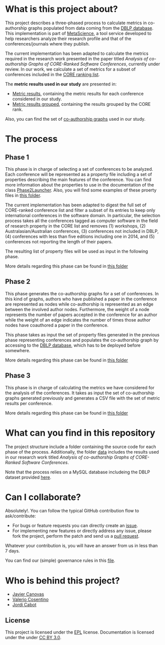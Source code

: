 What is this project about?
===========================

This project describes a three-phased process to calculate metrics in co-authorship graphs populated from data coming from the [DBLP database](http://dblp.l3s.de). This implementation is part of [MetaScience](https://github.com/SOM-Research/metaScience), a tool service developed to help researchers analyze their research profile and that of the conferences/journals where they publish.

The current implementation has been adapted to calculate the metrics required in the research work presented in the paper titled *Analysis of co-authorship Graphs of CORE-Ranked Software Conferences*, currently under review. In our work, we calculate a set of metrics for a subset of conferences included in the [CORE ranking list](http://www.core.edu.au/). 

The **metric results used in our study** are presented in:
 - [Metric results](data/phase3-results.xlsx), containing the metric results for each conference considered in our study.
 - [Metric results grouped](data/phase3-results-groupedPerCORERank.xlsx), containing the results grouped by the CORE rank. 
 
Also, you can find the set of [co-authorship graphs](data/graphs) used in our study.

The process
===========

Phase 1
-------

This phase is in charge of selecting a set of conferences to be analyzed. Each conference will be represented as a property file including a set of properties describing the main features of the conference. You can find more information about the properties to use in the documentation of the class [Phase2Launcher](phase2/src/som/metascience/Phase2Launcher.java). Also, you will find some examples of these proerty files in [this folder](data/importData).
 
The current implementation has been adapted to digest the full set of CORE-ranked conference list and filter a subset of its entries to keep only international conferences in the software domain. In particular, the selection process takes all the conferences tagged as computer software in the field of research property in the CORE list and removes (1) workshops, (2) Australasian/Australian conferences, (3) conferences
not included in DBLP, (4) conferences with less than five editions including one in 2014, and (5) conferences not reporting the length of their papers.

The resulting list of property files will be used as input in the following phase.

More details regarding this phase can be found in [this folder](phase1)

Phase 2
-------

This phase generates the co-authorship graphs for a set of conferences. In this kind of graphs, authors who have published a paper in the conference are represented as nodes while co-authorship is represented as an edge between the involved author nodes. Furthermore, the weight of a node represents the number of papers accepted in the conference for an author while the weight of an edge indicates the number of times those author nodes have coauthored a paper in the conference.  

This phase takes as input the set of property files generated in the previous phase representing conferences and populates the co-authorship graph by accessing to the [DBLP database](http://dblp.l3s.de), which has to be deployed before somewhere. 

More details regarding this phase can be found in [this folder](phase2)

Phase 3
-------

This phase is in charge of calculating the metrics we have considered for the analysis of the conferences. It takes as input the set of co-authorship graphs generated previously and generates a CSV file with the set of metric results per conference.

More details regarding this phase can be found in [this folder](phase3)

What can you find in this repository
====================================

The project structure include a folder containing the source code for each phase of the process. Additionally, the folder [data](data) includes the results used in our research work titled *Analysis of co-authorship Graphs of CORE-Ranked Software Conferences*.

Note that the process relies on a MySQL database includeing the DBLP dataset provided [here](http://dblp.l3s.de).

Can I collaborate?
==================

Absolutely!. You can follow the typical GitHub contribution flow to ask/contribute:

 - For bugs or feature requests you can directly create an [issue](https://github.com/SOM-Research/metaScience-SoftwareConferences/issues). 
 - For implementing new features or directly address any issue, please fork the project, perform the patch and send us a [pull request](https://github.com/SOM-Research/metaScience-SoftwareConferences/pulls).

Whatever your contribution is, you will have an answer from us in less than 7 days.

You can find our (simple) governance rules in this [file](governance.md).

Who is behind this project?
===========================

* [Javier Canovas](http://github.com/jlcanovas/ "Javier Canovas")
* [Valerio Cosentino](https://github.com/valeriocos "Valerio Cosentino")
* [Jordi Cabot](http://github.com/jcabot/ "Jordi Cabot")

License
---
This project is licensed under the [EPL](http://www.eclipse.org/legal/epl-v10.html) license. Documentation is licensed under the under [CC BY 3.0](http://creativecommons.org/licenses/by/3.0/).
